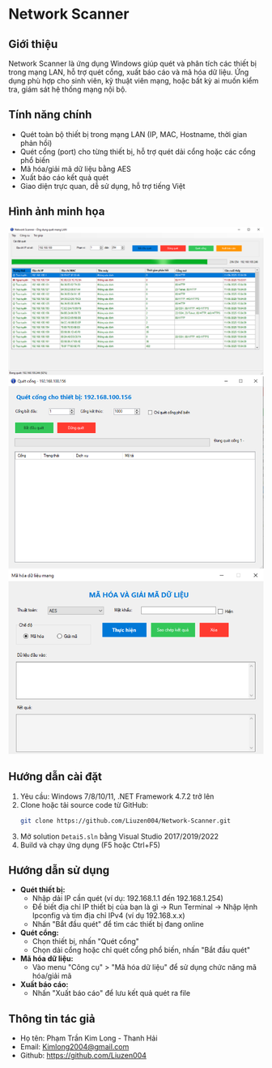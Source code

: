 # Network Scanner

## Giới thiệu
Network Scanner là ứng dụng Windows giúp quét và phân tích các thiết bị trong mạng LAN, hỗ trợ quét cổng, xuất báo cáo và mã hóa dữ liệu. Ứng dụng phù hợp cho sinh viên, kỹ thuật viên mạng, hoặc bất kỳ ai muốn kiểm tra, giám sát hệ thống mạng nội bộ.

## Tính năng chính
- Quét toàn bộ thiết bị trong mạng LAN (IP, MAC, Hostname, thời gian phản hồi)
- Quét cổng (port) cho từng thiết bị, hỗ trợ quét dải cổng hoặc các cổng phổ biến
- Mã hóa/giải mã dữ liệu bằng AES
- Xuất báo cáo kết quả quét
- Giao diện trực quan, dễ sử dụng, hỗ trợ tiếng Việt

## Hình ảnh minh họa
![Giao diện chính](images/GiaoDienChinh.png)
![Quét cổng](images/GiaoDienQuetCong.png)
![Mã Hóa AES](images/GiaoDienMaHoaDuLieuAES.png)

## Hướng dẫn cài đặt
1. Yêu cầu: Windows 7/8/10/11, .NET Framework 4.7.2 trở lên
2. Clone hoặc tải source code từ GitHub:
   ```bash
   git clone https://github.com/Liuzen004/Network-Scanner.git
   ```
3. Mở solution `Detai5.sln` bằng Visual Studio 2017/2019/2022
4. Build và chạy ứng dụng (F5 hoặc Ctrl+F5)

## Hướng dẫn sử dụng
- **Quét thiết bị:**
  - Nhập dải IP cần quét (ví dụ: 192.168.1.1 đến 192.168.1.254)
  - Để biết địa chỉ IP thiết bị của bạn là gì -> Run Terminal -> Nhập lệnh Ipconfig và tìm địa chỉ IPv4 (ví dụ 192.168.x.x)
  - Nhấn "Bắt đầu quét" để tìm các thiết bị đang online
- **Quét cổng:**
  - Chọn thiết bị, nhấn "Quét cổng"
  - Chọn dải cổng hoặc chỉ quét cổng phổ biến, nhấn "Bắt đầu quét"
- **Mã hóa dữ liệu:**
  - Vào menu "Công cụ" > "Mã hóa dữ liệu" để sử dụng chức năng mã hóa/giải mã
- **Xuất báo cáo:**
  - Nhấn "Xuất báo cáo" để lưu kết quả quét ra file

## Thông tin tác giả
- Họ tên: Phạm Trần Kim Long - Thanh Hải
- Email: Kimlong2004@gmail.com
- Github: https://github.com/Liuzen004
